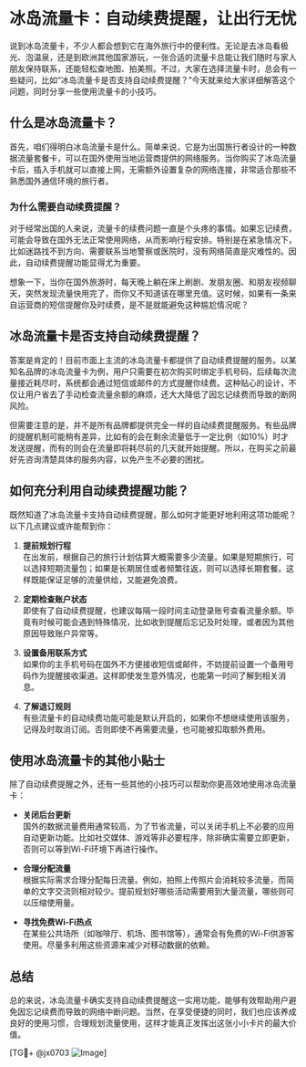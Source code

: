 # 冰岛流量卡：自动续费提醒，让出行无忧

说到冰岛流量卡，不少人都会想到它在海外旅行中的便利性。无论是去冰岛看极光、泡温泉，还是到欧洲其他国家游玩，一张合适的流量卡总能让我们随时与家人朋友保持联系，还能轻松查地图、拍美照。不过，大家在选择流量卡时，总会有一些疑问，比如“冰岛流量卡是否支持自动续费提醒？”今天就来给大家详细解答这个问题，同时分享一些使用流量卡的小技巧。

## 什么是冰岛流量卡？

首先，咱们得明白冰岛流量卡是什么。简单来说，它是为出国旅行者设计的一种数据流量套餐卡，可以在国外使用当地运营商提供的网络服务。当你购买了冰岛流量卡后，插入手机就可以直接上网，无需额外设置复杂的网络连接，非常适合那些不熟悉国外通信环境的旅行者。

### 为什么需要自动续费提醒？

对于经常出国的人来说，流量卡的续费问题一直是个头疼的事情。如果忘记续费，可能会导致在国外无法正常使用网络，从而影响行程安排。特别是在紧急情况下，比如迷路找不到方向、需要联系当地警察或医院时，没有网络简直是灾难性的。因此，自动续费提醒功能显得尤为重要。

想象一下，当你在国外旅游时，每天晚上躺在床上刷剧、发朋友圈、和朋友视频聊天，突然发现流量快用完了，而你又不知道该在哪里充值。这时候，如果有一条来自运营商的短信提醒你及时续费，是不是就能避免这种尴尬情况呢？

## 冰岛流量卡是否支持自动续费提醒？

答案是肯定的！目前市面上主流的冰岛流量卡都提供了自动续费提醒的服务。以某知名品牌的冰岛流量卡为例，用户只需要在初次购买时绑定手机号码，后续每次流量接近耗尽时，系统都会通过短信或邮件的方式提醒你续费。这种贴心的设计，不仅让用户省去了手动检查流量余额的麻烦，还大大降低了因忘记续费而导致的断网风险。

但需要注意的是，并不是所有品牌都提供完全一样的自动续费提醒服务。有些品牌的提醒机制可能稍有差异，比如有的会在剩余流量低于一定比例（如10%）时才发送提醒，而有的则会在流量即将耗尽前的几天就开始提醒。所以，在购买之前最好先咨询清楚具体的服务内容，以免产生不必要的困扰。

## 如何充分利用自动续费提醒功能？

既然知道了冰岛流量卡支持自动续费提醒，那么如何才能更好地利用这项功能呢？以下几点建议或许能帮到你：

1. **提前规划行程**  
   在出发前，根据自己的旅行计划估算大概需要多少流量。如果是短期旅行，可以选择短期流量包；如果是长期居住或者频繁往返，则可以选择长期套餐。这样既能保证足够的流量供给，又能避免浪费。

2. **定期检查账户状态**  
   即使有了自动续费提醒，也建议每隔一段时间主动登录账号查看流量余额。毕竟有时候可能会遇到特殊情况，比如收到提醒后忘记及时处理，或者因为其他原因导致账户异常等。

3. **设置备用联系方式**  
   如果你的主手机号码在国外不方便接收短信或邮件，不妨提前设置一个备用号码作为提醒接收渠道。这样即使发生意外情况，也能第一时间了解到相关消息。

4. **了解退订规则**  
   有些流量卡的自动续费功能可能是默认开启的，如果你不想继续使用该服务，记得及时取消订阅。否则即使不再需要流量，也可能被扣取额外费用。

## 使用冰岛流量卡的其他小贴士

除了自动续费提醒之外，还有一些其他的小技巧可以帮助你更高效地使用冰岛流量卡：

- **关闭后台更新**  
  国外的数据流量费用通常较高，为了节省流量，可以关闭手机上不必要的应用自动更新功能。比如社交媒体、游戏等非必要程序，除非确实需要立即更新，否则可以等到Wi-Fi环境下再进行操作。

- **合理分配流量**  
  根据实际需求合理分配每日流量。例如，拍照上传照片会消耗较多流量，而简单的文字交流则相对较少。提前规划好哪些活动需要用到大量流量，哪些则可以压缩使用量。

- **寻找免费Wi-Fi热点**  
  在某些公共场所（如咖啡厅、机场、图书馆等），通常会有免费的Wi-Fi供游客使用。尽量多利用这些资源来减少对移动数据的依赖。

## 总结

总的来说，冰岛流量卡确实支持自动续费提醒这一实用功能，能够有效帮助用户避免因忘记续费而导致的网络中断问题。当然，在享受便捷的同时，我们也应该养成良好的使用习惯，合理规划流量使用，这样才能真正发挥出这张小小卡片的最大价值。

[TG💪+ @jx0703 ![Image](https://github.com/user-attachments/assets/dbca1d08-cadb-493c-b0ec-ad6f7a83f270)]